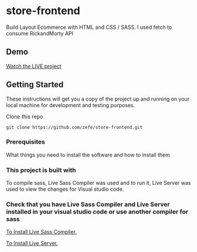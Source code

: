 # store-frontend
Build Layout Ecommerce with HTML and CSS / SASS. I used fetch to consume RickandMorty API


## Demo

[Watch the LIVE project ](https://lavasconia.netlify.app/)

## Getting Started

These instructions will get you a copy of the project up and running on your local machine for development and testing purposes.

Clone this repo

```
git clone https://github.com/zefe/store-frontend.git
```

### Prerequisites

What things you need to install the software and how to install them


### This project is built with

To compile sass, Live Sass Compiler was used and to run it, Live Server was used to view the changes for Visual studio code.

### Check that you have Live Sass Compiler and Live Server installed in your visual studio code or use another compiler for sass



[To Install Live Sass Compiler.](https://marketplace.visualstudio.com/items?itemName=ritwickdey.live-sass)

[To Install Live Server.](https://marketplace.visualstudio.com/items?itemName=ritwickdey.LiveServer)

